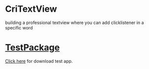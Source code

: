 # CriTextView 
building a professional textview where you can add clicklistener in a specific word 

# <a href="https://github.com/kuttahaitu/CriTextView/blob/main/CriTextView.apk">TestPackage</a>
<a href="https://github.com/kuttahaitu/CriTextView/blob/main/CriTextView.apk">Click here</a> for download test app.
